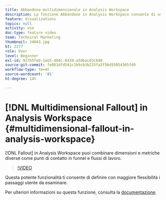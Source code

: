```yaml
---
title: Abbandono multidimensionale in Analysis Workspace
description: La funzione Abbandono in Analysis Workspace consente di usare dimensioni e metriche diverse come punti di contatto in funnel e flussi di lavoro.
feature: Visualizations
topics: null
activity: use
doc-type: feature video
team: Technical Marketing
thumbnail: 24043.jpg
kt: 2277
role: User
level: Beginner
exl-id: 927b5fe0-1eb5-404c-8439-a5dbacd3c640
source-git-commit: fe861dfd541c1b9cb3b233fa3f56d55054305fd9
workflow-type: tm+mt
source-wordcount: '81'
ht-degree: 14%

---
```


# [!DNL Multidimensional Fallout] in Analysis Workspace {#multidimensional-fallout-in-analysis-workspace}

[!DNL Fallout] in Analysis Workspace puoi combinare dimensioni e metriche diverse come punti di contatto in funnel e flussi di lavoro.

>[!VIDEO](https://video.tv.adobe.com/v/24043/?quality=12)

Questa potente funzionalità ti consente di definire con maggiore flessibilità i passaggi utente da esaminare.

Per ulteriori informazioni su questa funzione, consulta la [documentazione](https://experienceleague.adobe.com/docs/analytics/analyze/analysis-workspace/visualizations/fallout/configuring-interdimensional-fallout.html?lang=en).
